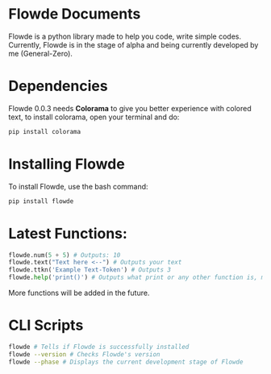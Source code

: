 # Flowde Documents
Flowde is a python library made to help you code, write simple codes. Currently, Flowde is in the stage of alpha and being currently developed by me (General-Zero).
# Dependencies
Flowde 0.0.3 needs **Colorama** to give you better experience with colored text, to install colorama, open your terminal and do:
```bash
pip install colorama
```
# Installing Flowde
To install Flowde, use the bash command:
```bash
pip install flowde
```
# Latest Functions:
```py
flowde.num(5 + 5) # Outputs: 10
flowde.text("Text here <--") # Outputs your text
flowde.ttkn('Example Text-Token') # Outputs 3
flowde.help('print()') # Outputs what print or any other function is, more information and syntax will be added in the future
```
More functions will be added in the future.
# CLI Scripts
```bash
flowde # Tells if Flowde is successfully installed
flowde --version # Checks Flowde's version
flowde --phase # Displays the current development stage of Flowde
```
